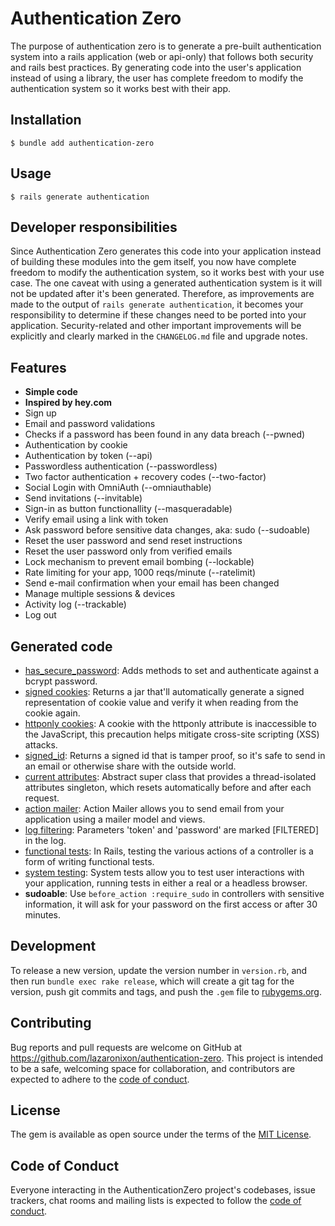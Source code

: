 # Authentication Zero

The purpose of authentication zero is to generate a pre-built authentication system into a rails application (web or api-only) that follows both security and rails best practices. By generating code into the user's application instead of using a library, the user has complete freedom to modify the authentication system so it works best with their app.

## Installation

```
$ bundle add authentication-zero
```

## Usage

```
$ rails generate authentication
```

## Developer responsibilities

Since Authentication Zero generates this code into your application instead of building these modules into the gem itself, you now have complete freedom to modify the authentication system, so it works best with your use case. The one caveat with using a generated authentication system is it will not be updated after it's been generated. Therefore, as improvements are made to the output of `rails generate authentication`, it becomes your responsibility to determine if these changes need to be ported into your application. Security-related and other important improvements will be explicitly and clearly marked in the `CHANGELOG.md` file and upgrade notes.

## Features

- **Simple code**
- **Inspired by hey.com**
- Sign up
- Email and password validations
- Checks if a password has been found in any data breach (--pwned)
- Authentication by cookie
- Authentication by token (--api)
- Passwordless authentication (--passwordless)
- Two factor authentication + recovery codes (--two-factor)
- Social Login with OmniAuth (--omniauthable)
- Send invitations (--invitable)
- Sign-in as button functionallity (--masqueradable)
- Verify email using a link with token
- Ask password before sensitive data changes, aka: sudo (--sudoable)
- Reset the user password and send reset instructions
- Reset the user password only from verified emails
- Lock mechanism to prevent email bombing (--lockable)
- Rate limiting for your app, 1000 reqs/minute (--ratelimit)
- Send e-mail confirmation when your email has been changed
- Manage multiple sessions & devices
- Activity log (--trackable)
- Log out

## Generated code

- [has_secure_password](https://api.rubyonrails.org/classes/ActiveModel/SecurePassword/ClassMethods.html#method-i-has_secure_password): Adds methods to set and authenticate against a bcrypt password.
- [signed cookies](https://api.rubyonrails.org/classes/ActionDispatch/Cookies.html): Returns a jar that'll automatically generate a signed representation of cookie value and verify it when reading from the cookie again.
- [httponly cookies](https://api.rubyonrails.org/classes/ActionDispatch/Cookies.html): A cookie with the httponly attribute is inaccessible to the JavaScript, this precaution helps mitigate cross-site scripting (XSS) attacks.
- [signed_id](https://api.rubyonrails.org/classes/ActiveRecord/SignedId.html): Returns a signed id that is tamper proof, so it's safe to send in an email or otherwise share with the outside world.
- [current attributes](https://api.rubyonrails.org/classes/ActiveSupport/CurrentAttributes.html): Abstract super class that provides a thread-isolated attributes singleton, which resets automatically before and after each request.
- [action mailer](https://api.rubyonrails.org/classes/ActionMailer/Base.html): Action Mailer allows you to send email from your application using a mailer model and views.
- [log filtering](https://guides.rubyonrails.org/action_controller_overview.html#log-filtering): Parameters 'token' and 'password' are marked [FILTERED] in the log.
- [functional tests](https://guides.rubyonrails.org/testing.html#functional-tests-for-your-controllers): In Rails, testing the various actions of a controller is a form of writing functional tests.
- [system testing](https://guides.rubyonrails.org/testing.html#system-testing): System tests allow you to test user interactions with your application, running tests in either a real or a headless browser.
- **sudoable**: Use `before_action :require_sudo` in controllers with sensitive information, it will ask for your password on the first access or after 30 minutes.

## Development

To release a new version, update the version number in `version.rb`, and then run `bundle exec rake release`, which will create a git tag for the version, push git commits and tags, and push the `.gem` file to [rubygems.org](https://rubygems.org).

## Contributing

Bug reports and pull requests are welcome on GitHub at https://github.com/lazaronixon/authentication-zero. This project is intended to be a safe, welcoming space for collaboration, and contributors are expected to adhere to the [code of conduct](https://github.com/lazaronixon/authentication-zero/blob/main/CODE_OF_CONDUCT.md).


## License

The gem is available as open source under the terms of the [MIT License](https://opensource.org/licenses/MIT).

## Code of Conduct

Everyone interacting in the AuthenticationZero project's codebases, issue trackers, chat rooms and mailing lists is expected to follow the [code of conduct](https://github.com/lazaronixon/authentication-zero/blob/main/CODE_OF_CONDUCT.md).

